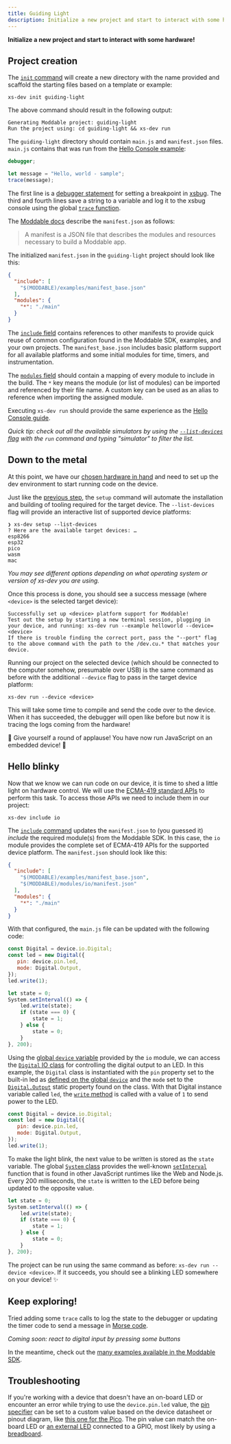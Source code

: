 ```yaml
---
title: Guiding Light
description: Initialize a new project and start to interact with some hardware!
---
```


**Initialize a new project and start to interact with some hardware!**

## Project creation

The [`init` command](/features/init) will create a new directory with the name provided and scaffold the starting files based on a template or example:

```
xs-dev init guiding-light
```

The above command should result in the following output:

```
Generating Moddable project: guiding-light
Run the project using: cd guiding-light && xs-dev run
```

The `guiding-light` directory should contain `main.js` and `manifest.json` files. `main.js` contains that was run from the [Hello Console example](/guide/01-hello-console#run-the-hello-world-example):

```javascript
debugger;

let message = "Hello, world - sample";
trace(message);
```

The first line is a [debugger statement](https://developer.mozilla.org/en-US/docs/Web/JavaScript/Reference/Statements/debugger) for setting a breakpoint in [xsbug](https://github.com/Moddable-OpenSource/moddable/blob/public/documentation/xs/xsbug.md).
The third and fourth lines save a string to a variable and log it to the xsbug console using the global [`trace` function](https://github.com/Moddable-OpenSource/moddable/blob/public/documentation/xs/xsbug.md#colorizing-consolelog-with-trace).

The [Moddable docs](https://github.com/Moddable-OpenSource/moddable/blob/public/documentation/tools/manifest.md) describe the `manifest.json` as follows:

> A manifest is a JSON file that describes the modules and resources necessary to build a Moddable app.

The initialized `manifest.json` in the `guiding-light` project should look like this:

```json
{
  "include": [
    "$(MODDABLE)/examples/manifest_base.json"
  ],
  "modules": {
    "*": "./main"
  }
}
```

The [`include` field](https://github.com/Moddable-OpenSource/moddable/blob/public/documentation/tools/manifest.md#include) contains references to other manifests to provide quick reuse of common configuration found in the Moddable SDK, examples, and your own projects. The `manifest_base.json` includes basic platform support for all available platforms and some initial modules for time, timers, and instrumentation.

The [`modules` field](https://github.com/Moddable-OpenSource/moddable/blob/public/documentation/tools/manifest.md#modules) should contain a mapping of every module to include in the build. The `*` key means the module (or list of modules) can be imported and referenced by their file name. A custom key can be used as an alias to reference when importing the assigned module.

Executing `xs-dev run` should provide the same experience as the [Hello Console guide](/guide/01-hello-console).

_Quick tip: check out all the available simulators by using the [`--list-devices` flag](/features/run#select-a-device-target) with the `run` command and typing "simulator" to filter the list._

## Down to the metal

At this point, we have our [chosen hardware in hand](/guide/00-prepare#choose-your-hardware-adventure) and need to set up the dev environment to start running code on the device. 

Just like the [previous step](/guide/01-hello-console#setup-system-tooling), the `setup` command will automate the installation and building of tooling required for the target device. The `--list-devices` flag will provide an interactive list of supported device platforms:

```
❯ xs-dev setup --list-devices
? Here are the available target devices: …
esp8266
esp32
pico
wasm
mac
```

_You may see different options depending on what operating system or version of xs-dev you are using._

Once this process is done, you should see a success message (where `<device>` is the selected target device):

```
Successfully set up <device> platform support for Moddable!
Test out the setup by starting a new terminal session, plugging in your device, and running: xs-dev run --example helloworld --device=<device>
If there is trouble finding the correct port, pass the "--port" flag to the above command with the path to the /dev.cu.* that matches your device.
```

Running our project on the selected device (which should be connected to the computer somehow, presumable over USB) is the same command as before with the additional `--device` flag to pass in the target device platform:

```
xs-dev run --device <device>
```

This will take some time to compile and send the code over to the device. When it has succeeded, the debugger will open like before but now it is tracing the logs coming from the hardware!

👏 Give yourself a round of applause! You have now run JavaScript on an embedded device! 🎉

## Hello blinky

Now that we know we can run code on our device, it is time to shed a little light on hardware control. We will use the [ECMA-419 standard APIs](https://419.ecma-international.org/) to perform this task. To access those APIs we need to include them in our project:

```
xs-dev include io
```

The [`include` command](/features/include) updates the `manifest.json` to (you guessed it) _include_ the required module(s) from the Moddable SDK. In this case, the `io` module provides the complete set of ECMA-419 APIs for the supported device platform. The `manifest.json` should look like this:

```json
{
  "include": [
    "$(MODDABLE)/examples/manifest_base.json",
    "$(MODDABLE)/modules/io/manifest.json"
  ],
  "modules": {
    "*": "./main"
  }
}
```

With that configured, the `main.js` file can be updated with the following code:

```javascript
const Digital = device.io.Digital;
const led = new Digital({
   pin: device.pin.led,
   mode: Digital.Output,
});
led.write(1);

let state = 0;
System.setInterval(() => {
	led.write(state);
	if (state === 0) {
        state = 1;
    } else {
        state = 0;
    }
}, 200);
```

Using the [global `device` variable](https://419.ecma-international.org/#-16-host-provider-instance-global-variable) provided by the `io` module, we can access the [`Digital` IO class](https://419.ecma-international.org/#-10-io-classes-digital) for controlling the digital output to an LED. In this example, the `Digital` class is instantiated with the `pin` property set to the built-in led as [defined on the global `device`](https://419.ecma-international.org/#-16-host-provider-instance-pin-name-property) and the `mode` set to the [`Digital.Output`](https://419.ecma-international.org/#-10-io-classes-digital) static property found on the class. With that Digital instance variable called `led`, the [`write` method](https://419.ecma-international.org/#-9-io-class-pattern-write-method) is called with a value of `1` to send power to the LED.

```javascript
const Digital = device.io.Digital;
const led = new Digital({
   pin: device.pin.led,
   mode: Digital.Output,
});
led.write(1);
```

To make the light blink, the next value to be written is stored as the `state` variable. The global [`System` class](https://github.com/Moddable-OpenSource/moddable/blob/public/modules/io/system/system.js) provides the well-known [`setInterval`](https://developer.mozilla.org/en-US/docs/Web/API/setInterval) function that is found in other JavaScript runtimes like the Web and Node.js. Every 200 milliseconds, the `state` is written to the LED before being updated to the opposite value.

```javascript
let state = 0;
System.setInterval(() => {
	led.write(state);
	if (state === 0) {
        state = 1;
    } else {
        state = 0;
    }
}, 200);
```

The project can be run using the same command as before: `xs-dev run --device <device>`. If it succeeds, you should see a blinking LED somewhere on your device! ✨

## Keep exploring!

Tried adding some `trace` calls to log the state to the debugger or updating the timer code to send a message in [Morse code](https://ledask.com/morse-code-lights/).

_Coming soon: react to digital input by pressing some buttons_

In the meantime, check out the [many examples available in the Moddable SDK](https://github.com/Moddable-OpenSource/moddable/tree/public/examples).

## Troubleshooting

If you're working with a device that doesn't have an on-board LED or encounter an error while trying to use the `device.pin.led` value, the [pin specifier](https://419.ecma-international.org/#-9-io-class-pattern-pin-specifier) can be set to a custom value based on the device datasheet or pinout diagram, like [this one for the Pico](https://pico.pinout.xyz/). The pin value can match the on-board LED or [an external LED](https://www.sparkfun.com/products/12062) connected to a GPIO, most likely by using a [breadboard](https://learn.sparkfun.com/tutorials/how-to-use-a-breadboard#building-your-first-breadboard-circuit).
